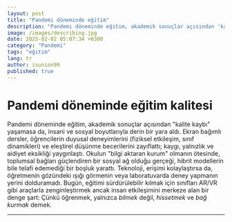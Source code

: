 ```yaml
---
layout: post
title: "Pandemi döneminde eğitim"
description: "Pandemi döneminde eğitim, akademik sonuçlar açısından 'kalite kaybı' yaşamasa da, insani ve sosyal boyutlarıyla derin bir yara aldı."
image: /images/describing.jpg
date: 2025-02-02 05:07:34 +0300
category: "Pandemi" 
tags: "eğitim" 
lang: tr
author: isunion99
published: true
---
```


# **Pandemi döneminde eğitim kalitesi**
  
Pandemi döneminde eğitim, akademik sonuçlar açısından "kalite kaybı" yaşamasa da, insani ve sosyal boyutlarıyla derin bir yara aldı. Ekran bağımlı dersler, öğrencilerin duyusal deneyimlerini (fiziksel etkileşim, sınıf dinamikleri) ve eleştirel düşünme becerilerini zayıflattı; kaygı, yalnızlık ve aidiyet eksikliği yaygınlaştı. Okulun "bilgi aktaran kurum" olmanın ötesinde, toplumsal bağları güçlendiren bir sosyal ağ olduğu gerçeği, hibrit modellerin bile telafi edemediği bir boşluk yarattı. Teknoloji, erişimi kolaylaştırsa da, öğretmenin gözündeki ışığı görmenin veya laboratuvarda deney yapmanın yerini dolduramadı. Bugün, eğitimi sürdürülebilir kılmak için sınıfları AR/VR gibi araçlarla zenginleştirmek ancak insan etkileşimini merkeze alan bir denge şart: Çünkü öğrenmek, yalnızca *bilmek* değil, *hissetmek* ve *bağ kurmak* demek.


---